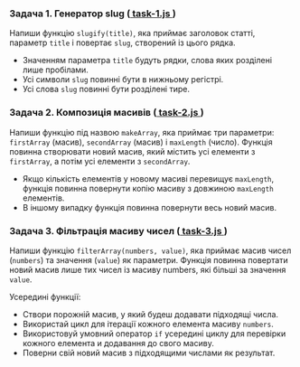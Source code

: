### Задача 1. Генератор slug ([ task-1.js ](./js/task-1.js))

Напиши функцію `slugify(title)`, яка приймає заголовок статті, параметр `title` і повертає `slug`, створений із цього рядка.

- Значенням параметра `title` будуть рядки, слова яких розділені лише пробілами.
- Усі символи `slug` повинні бути в нижньому регістрі.
- Усі слова `slug` повинні бути розділені тире.

### Задача 2. Композиція масивів ([ task-2.js ](./js/task-2.js))

Напиши функцію під назвою `makeArray`, яка приймає три параметри: `firstArray` (масив), `secondArray` (масив) і `maxLength` (число). Функція повинна створювати новий масив, який містить усі елементи з `firstArray`, а потім усі елементи з `secondArray`.

- Якщо кількість елементів у новому масиві перевищує `maxLength`, функція повинна повернути копію масиву з довжиною `maxLength` елементів.
- В іншому випадку функція повинна повернути весь новий масив.

### Задача 3. Фільтрація масиву чисел ([ task-3.js ](./js/task-3.js))

Напиши функцію `filterArray(numbers, value)`, яка приймає масив чисел (`numbers`) та значення (`value`) як параметри. Функція повинна повертати новий масив лише тих чисел із масиву numbers, які більші за значення `value`.

Усередині функції:

- Створи порожній масив, у який будеш додавати підходящі числа.
- Використай цикл для ітерації кожного елемента масиву `numbers`.
- Використовуй умовний оператор `if` усередині циклу для перевірки кожного елемента и додавання до свого масиву.
- Поверни свій новий масив з підходящими числами як результат.
